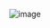 ![image](https://user-images.githubusercontent.com/37501487/205088599-10f55820-94ea-409b-b089-ba5e08ba2bd6.png)
